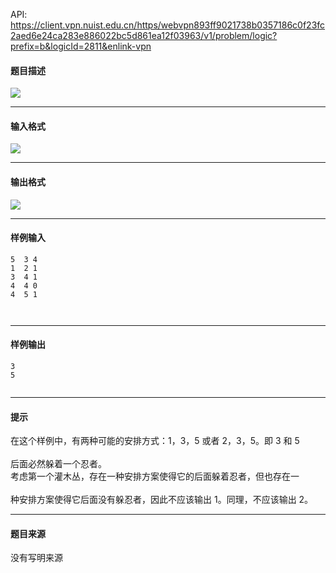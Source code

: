 API: https://client.vpn.nuist.edu.cn/https/webvpn893ff9021738b0357186c0f23fc2aed6e24ca283e886022bc5d861ea12f03963/v1/problem/logic?prefix=b&logicId=2811&enlink-vpn

#### 题目描述

![](../file/2811_0.jpg)

---

#### 输入格式

![](../file/2811_0.jpg)

---

#### 输出格式

![](../file/2811_0.jpg)

---

#### 样例输入
```
5  3 4
1  2 1
3  4 1
4  4 0
4  5 1
 
 

```

---

#### 样例输出
```
3 
5 
 

```

---

#### 提示

在这个样例中，有两种可能的安排方式：1，3，5 或者 2，3，5。即 3 和 5  
   
后面必然躲着一个忍者。  
考虑第一个灌木丛，存在一种安排方案使得它的后面躲着忍者，但也存在一  
   
种安排方案使得它后面没有躲忍者，因此不应该输出 1。同理，不应该输出 2。  

---

#### 题目来源

没有写明来源